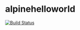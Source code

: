 # alpinehelloworld

[![Build Status](https://59a9-102-117-206-247.ngrok-free.app/buildStatus/icon?job=alpinehelloworld)](https://59a9-102-117-206-247.ngrok-free.app/job/alpinehelloworld/)
